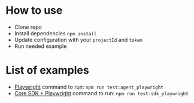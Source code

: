 # How to use
* Clone repo
* Install dependencies `npm install`
* Update configuration with your `projectId` and `token`
* Run needed example

# List of examples
* [Playwright](https://github.com/Visual-Regression-Tracker/examples-js/blob/master/src/playwright/playwright.spec.ts) command to run: `npm run test:agent_playwright`
* [Core SDK + Playwright](https://github.com/Visual-Regression-Tracker/examples-js/blob/master/src/playwright/sdk.spec.ts) command to run: `npm run test:sdk_playwright`